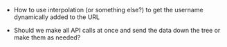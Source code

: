 * How to use interpolation (or something else?) to get the username dynamically added to the URL

* Should we make all API calls at once and send the data down the tree or make them as needed?